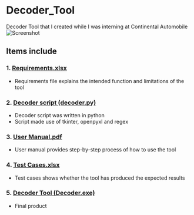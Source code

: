 # Decoder_Tool

Decoder Tool that I created while I was interning at Continental Automobile 
![Screenshot](https://user-images.githubusercontent.com/101156282/180607700-64ff8aea-7e3f-4169-a18d-20c65cdcc2f0.jpg)


## Items include
### 1. [Requirements.xlsx](/Requirements.xlsx)
- Requirements file explains the intended function and limitations of the tool

### 2. [Decoder script (decoder.py)](/decoder.py)
- Decoder script was written in python  
- Script made use of tkinter, openpyxl and regex

### 3. [User Manual.pdf](/User_manual.pdf)
- User manual provides step-by-step process of how to use the tool

### 4. [Test Cases.xlsx](https://github.com/dihcuierc/Decoder_Tool/blob/main/Test%20cases.xlsx)
- Test cases shows whether the tool has produced the expected results

### 5. [Decoder Tool (Decoder.exe)](/Decoder.exe)
- Final product
